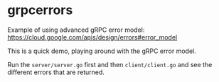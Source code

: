# grpcerrors
Example of using advanced gRPC error model: https://cloud.google.com/apis/design/errors#error_model

This is a quick demo, playing around with the gRPC error model.

Run the `server/server.go` first and then `client/client.go` and see the different errors that are returned.

